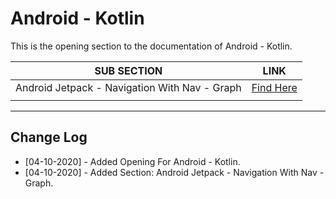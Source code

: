 # Android - Kotlin

This is the opening section to the documentation of Android - Kotlin.

| SUB SECTION                                   | LINK                                               |
| --------------------------------------------- | -------------------------------------------------- |
| Android Jetpack - Navigation With Nav - Graph | [Find Here](./sub-sections/jet-pack/navigation.md) |
|                                               |                                                    |

---

## Change Log

- [04-10-2020] - Added Opening For Android - Kotlin.
- [04-10-2020] - Added Section: Android Jetpack - Navigation With Nav -Graph.